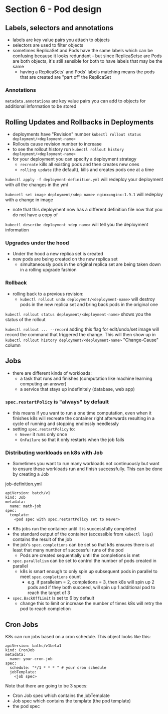 # Section 6 - Pod design

## Labels, selectors and annotations

* labels are key value pairs you attach to objects
* selectors are used to filter objects
* sometimes ReplicaSet and Pods have the same labels which can be confusing because it looks redundant - but since ReplicaSetse are Pods are both objects, it's still sensible for both to have labels that may be the same
  * having a ReplicaSets' and Pods' labels matching means the pods that are created are "part of" the ReplicaSet

### Annotations

`metadata.annotations` are key value pairs you can add to objects for additional information to be stored

## Rolling Updates and Rollbacks in Deployments

* deployments have "Revision" number `kubectl rollout status deployment/<deployment-name>`
* Rollouts cause revision number to increase
* to see the rollout history run `kubectl rollout history deployment/<deployment-name>`
* for your deployment you can specify a deployment strategy
  * `recreate` kills all existing pods and then creates new ones
  * `rolling update` (the default), kills and creates pods one at a time

`kubectl apply -f deployment-definition.yml` will redeploy your deployment with all the changes in the yml

`kubecetl set image deployment/<dep name> nginx=nginx:1.9.1` will redeploy with a change in image
  * note that this deployment now has a different definition file now that you do not have a copy of

`kubectl describe deployment <dep name>` will tell you the deployment information

### Upgrades under the hood

* Under the hood a new replica set is created
* new pods are being created on the new replica set
  * simultaneously pods in the original replica set are being taken down in a rolling upgrade fashion

### Rollback

* rolling back to a previous revision:
   * `kubectl rollout undo deployment/<deployment-name>` will destroy pods in the new replica set and bring back pods in the original one
   
`kubectl rollout status deployment/<deployment-name>` shows you the status of the rollout

`kubectl rollout ... --record` adding this flag for edit/undo/set image will record the command that triggered the change. This will then show up in `kubectl rollout history deployment/<deployment-name>` "Change-Cause" column

## Jobs

* there are different kinds of workloads:
  * a task that runs and finishes (computation like machine learning computing an answer)
  * a service that stays up indefinitely (database, web app)
  
### `spec.restartPolicy` is "always" by default

* this means if you want to run a one time computation, even when it finishes k8s will recreate the container right afterwards resulting in a cycle of running and stopping endlessly needlessly
* setting `spec.restartPolicy` to:
  * `Never` it runs only once
  * `OnFailure` so that it only restarts when the job fails
  
### Distributing workloads on k8s with Job

* Sometimes you want to run many workloads not continuously but want to ensure these workloads run and finish successfully. This can be done by creating a Job

job-definition.yml
```
apiVersion: batch/v1
kind: Job
metadata: 
  name: math-job
spec:
  template:
    <pod spec with spec.restartPolicy set to Never>
```

* K8s jobs run the container until it is successfully completed
* the standard output of the container (accessible from `kubectl logs`) contains the result of the job
* the job's `spec.completions` can be set so that k8s ensures there is at least that many number of successful runs of the pod
  * Pods are created sequentially until the completions is met
* `spec.parallelism` can be set to control the number of pods created in parallel
  * k8s is smart enough to only spin up subsequent pods in parallel to meet `spec.completions` count
    * e.g. if paralleism = 2, completions = 3, then k8s will spin up 2 pods and if they both succeed, will spin up 1 additional pod to reach the target of 3
* `spec.BackOffLimit` is set to 6 by default
  * change this to limit or increase the number of times k8s will retry the pod to reach completion
## Cron Jobs

K8s can run jobs based on a cron schedule. This object looks like this:

```
apiVersion: bathc/v1beta1
kind: CronJob
metadata:
  name: your-cron-job
spec:
  schedule: "*/1 * * * " # your cron schedule
  jobTemplate:
    <job spec>
```

Note that there are going to be 3 specs:
  * Cron Job spec which contains the jobTemplate
  * Job spec which contains the template (the pod template)
  * the pod spec
